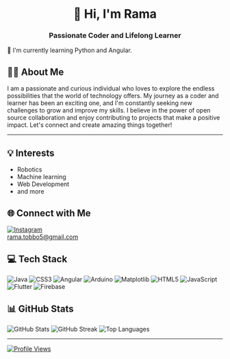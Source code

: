 <h1 align="center">👋 Hi, I'm Rama</h1>
<h3 align="center">Passionate Coder and Lifelong Learner</h3>

🌱 I'm currently learning Python and Angular.
## 🧑‍💻 About Me
I am a passionate and curious individual who loves to explore the endless possibilities that the world of technology offers. My journey as a coder and learner has been an exciting one, and I'm constantly seeking new challenges to grow and improve my skills. I believe in the power of open source collaboration and enjoy contributing to projects that make a positive impact. Let's connect and create amazing things together!

---
## 💡 Interests
- Robotics
- Machine learning
-  Web Development
- and more
## 🌐 Connect with Me
[![Instagram](https://img.shields.io/badge/Instagram-%23E4405F.svg?logo=Instagram&logoColor=white)](https://instagram.com/rama.tebbo10) <br>
rama.tobbo5@gmail.com

## 💻 Tech Stack
![Java](https://img.shields.io/badge/Java-%23ED8B00.svg?style=for-the-badge&logo=java&logoColor=white)
![CSS3](https://img.shields.io/badge/CSS3-%231572B6.svg?style=for-the-badge&logo=css3&logoColor=white)
![Angular](https://img.shields.io/badge/Angular-%23DD0031.svg?style=for-the-badge&logo=angular&logoColor=white)
![Arduino](https://img.shields.io/badge/Arduino-%2300979D.svg?style=for-the-badge&logo=Arduino&logoColor=white)
![Matplotlib](https://img.shields.io/badge/Matplotlib-%23ffffff.svg?style=for-the-badge&logo=Matplotlib&logoColor=black)
![HTML5](https://img.shields.io/badge/HTML5-%23E34F26.svg?style=for-the-badge&logo=html5&logoColor=white)
![JavaScript](https://img.shields.io/badge/JavaScript-%23323330.svg?style=for-the-badge&logo=javascript&logoColor=%23F7DF1E)
![Flutter](https://img.shields.io/badge/Flutter-%23025682.svg?style=for-the-badge&logo=flutter&logoColor=white)
![Firebase](https://img.shields.io/badge/Firebase-%23039BE5.svg?style=for-the-badge&logo=firebase&logoColor=white)


## 📊 GitHub Stats
![GitHub Stats](https://github-readme-stats.vercel.app/api?username=ramatobbo&theme=dark&show_icons=true&count_private=true)
![GitHub Streak](https://github-readme-streak-stats.herokuapp.com/?user=ramatobbo&theme=dark)
![Top Languages](https://github-readme-stats.vercel.app/api/top-langs/?username=ramatobbo&theme=dark&layout=compact)



---

[![Profile Views](https://visitor-badge.laobi.icu/badge?page_id=ramatobbo.ramatobbo)](https://github.com/ramatobbo)

<!-- Proudly created with [GitHub Profile README Generator](https://github.com/itsvg/github-profile-readme-generator) -->


